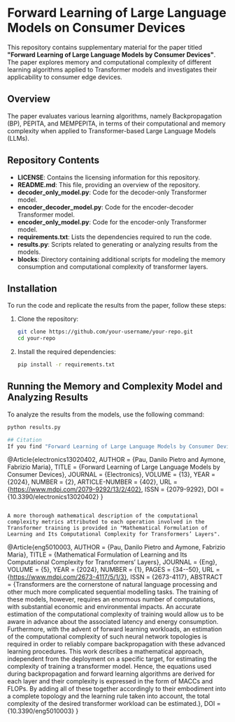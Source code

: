 # Forward Learning of Large Language Models on Consumer Devices

This repository contains supplementary material for the paper titled **"Forward Learning of Large Language Models by Consumer Devices"**. The paper explores memory and computational complexity of different learning algorithms applied to Transformer models and investigates their applicability to consumer edge devices.

## Overview

The paper evaluates various learning algorithms, namely Backpropagation (BP), PEPITA, and MEMPEPITA, in terms of their computational and memory complexity when applied to Transformer-based Large Language Models (LLMs).

## Repository Contents

- **LICENSE**: Contains the licensing information for this repository.
- **README.md**: This file, providing an overview of the repository.
- **decoder_only_model.py**: Code for the decoder-only Transformer model.
- **encoder_decoder_model.py**: Code for the encoder-decoder Transformer model.
- **encoder_only_model.py**: Code for the encoder-only Transformer model.
- **requirements.txt**: Lists the dependencies required to run the code.
- **results.py**: Scripts related to generating or analyzing results from the models.
- **blocks**: Directory containing additional scripts for modeling the memory consumption and computational complexity of transformer layers.

## Installation

To run the code and replicate the results from the paper, follow these steps:

1. Clone the repository:
    ```bash
    git clone https://github.com/your-username/your-repo.git
    cd your-repo
    ```

2. Install the required dependencies:
    ```bash
    pip install -r requirements.txt
    ```


## Running the Memory and Complexity Model and Analyzing Results

To analyze the results from the models, use the following command:

```bash
python results.py

## Citation
If you find "Forward Learning of Large Language Models by Consumer Devices" helpful for your research, please consider citing the paper.

```
@Article{electronics13020402,
AUTHOR = {Pau, Danilo Pietro and Aymone, Fabrizio Maria},
TITLE = {Forward Learning of Large Language Models by Consumer Devices},
JOURNAL = {Electronics},
VOLUME = {13},
YEAR = {2024},
NUMBER = {2},
ARTICLE-NUMBER = {402},
URL = {https://www.mdpi.com/2079-9292/13/2/402},
ISSN = {2079-9292},
DOI = {10.3390/electronics13020402}
}
```

A more thorough mathematical description of the computational complexity metrics attributed to each operation involved in the Transformer training is provided in "Mathematical Formulation of Learning and Its Computational Complexity for Transformers’ Layers".

```
@Article{eng5010003,
AUTHOR = {Pau, Danilo Pietro and Aymone, Fabrizio Maria},
TITLE = {Mathematical Formulation of Learning and Its Computational Complexity for Transformers’ Layers},
JOURNAL = {Eng},
VOLUME = {5},
YEAR = {2024},
NUMBER = {1},
PAGES = {34--50},
URL = {https://www.mdpi.com/2673-4117/5/1/3},
ISSN = {2673-4117},
ABSTRACT = {Transformers are the cornerstone of natural language processing and other much more complicated sequential modelling tasks. The training of these models, however, requires an enormous number of computations, with substantial economic and environmental impacts. An accurate estimation of the computational complexity of training would allow us to be aware in advance about the associated latency and energy consumption. Furthermore, with the advent of forward learning workloads, an estimation of the computational complexity of such neural network topologies is required in order to reliably compare backpropagation with these advanced learning procedures. This work describes a mathematical approach, independent from the deployment on a specific target, for estimating the complexity of training a transformer model. Hence, the equations used during backpropagation and forward learning algorithms are derived for each layer and their complexity is expressed in the form of MACCs and FLOPs. By adding all of these together accordingly to their embodiment into a complete topology and the learning rule taken into account, the total complexity of the desired transformer workload can be estimated.},
DOI = {10.3390/eng5010003}
}
```


